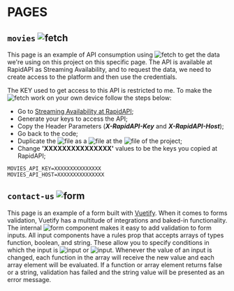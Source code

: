 # PAGES

## `movies` ![fetch](https://img.shields.io/static/v1?label=fetch&message=API&color=green)

This page is an example of API consumption using ![fetch](https://img.shields.io/static/v1?label=fetch&message=API&color=green) to get the data we're using on this project on this specific page. The API is available at RapidAPI as Streaming Availability, and to request the data, we need to create access to the platform and then use the credentials.

The KEY used to get access to this API is restricted to me. To make the ![fetch](https://img.shields.io/static/v1?label=fetch&message=API&color=green) work on your own device follow the steps below:

- Go to [Streaming Availability at RapidAPI](https://rapidapi.com/movie-of-the-night-movie-of-the-night-default/api/streaming-availability/);
- Generate your keys to access the API;
- Copy the Header Parameters (***X-RapidAPI-Key*** and ***X-RapidAPI-Host***);
- Go back to the code;
- Duplicate the ![file](https://img.shields.io/static/v1?label=.env.example&message=FILE&color=blue) as a ![file](https://img.shields.io/static/v1?label=.env&message=FILE&color=blue) at the ![file](https://img.shields.io/static/v1?label=root&message=FILE&color=blue) of the project;
- Change **'XXXXXXXXXXXXXXX'** values to be the keys you copied at RapidAPI;

```
MOVIES_API_KEY=XXXXXXXXXXXXXXX
MOVIES_API_HOST=XXXXXXXXXXXXXXX
```

## `contact-us` ![form](https://img.shields.io/static/v1?label=v-form&message=Vuetify&color=lightblue)

This page is an example of a form built with [Vuetify](https://vuetifyjs.com/en/). When it comes to forms validation, Vuetify has a multitude of integrations and baked-in functionality. The internal ![form](https://img.shields.io/static/v1?label=v-form&message=Vuetify&color=lightblue) component makes it easy to add validation to form inputs. All input components have a rules prop that accepts arrays of types function, boolean, and string. These allow you to specify conditions in which the input is ![input](https://img.shields.io/static/v1?label=input&message=valid&color=green) or ![input](https://img.shields.io/static/v1?label=input&message=invalid&color=red). Whenever the value of an input is changed, each function in the array will receive the new value and each array element will be evaluated. If a function or array element returns false or a string, validation has failed and the string value will be presented as an error message.


